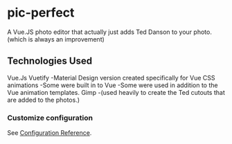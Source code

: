 # pic-perfect

A Vue.JS photo editor that actually just adds Ted Danson to your photo.
(which is always an improvement)

## Technologies Used

Vue.Js
Vuetify
-Material Design version created specifically for Vue
CSS animations
-Some were built in to Vue
-Some were used in addition to the Vue animation templates.
Gimp
-(used heavily to create the Ted cutouts that are added to the photos.)

### Customize configuration

See [Configuration Reference](https://cli.vuejs.org/config/).

